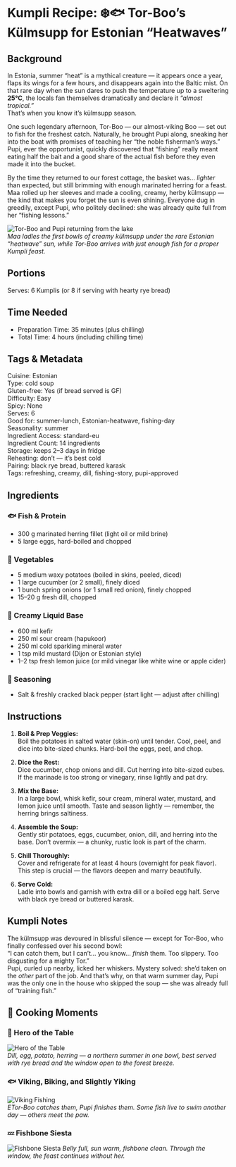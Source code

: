 # Kumpli Recipe: ❄️🐟 Tor-Boo’s Külmsupp for Estonian “Heatwaves”

## Background
In Estonia, summer “heat” is a mythical creature — it appears once a year, flaps its wings for a few hours, and disappears again into the Baltic mist. On that rare day when the sun dares to push the temperature up to a sweltering **25°C**, the locals fan themselves dramatically and declare it *“almost tropical.”*  
That’s when you know it’s külmsupp season.

One such legendary afternoon, Tor-Boo — our almost-viking Boo — set out to fish for the freshest catch. Naturally, he brought Pupi along, sneaking her into the boat with promises of teaching her “the noble fisherman’s ways.” Pupi, ever the opportunist, quickly discovered that “fishing” really meant eating half the bait and a good share of the actual fish before they even made it into the bucket.

By the time they returned to our forest cottage, the basket was… *lighter* than expected, but still brimming with enough marinated herring for a feast. Maa rolled up her sleeves and made a cooling, creamy, herby külmsupp — the kind that makes you forget the sun is even shining. Everyone dug in greedily, except Pupi, who politely declined: she was already quite full from her “fishing lessons.”

![Tor-Boo and Pupi returning from the lake](../images/illustrations/tor-boo-s_kulmsupp.png)  
*Maa ladles the first bowls of creamy külmsupp under the rare Estonian “heatwave” sun, while Tor-Boo arrives with just enough fish for a proper Kumpli feast.*

## Portions
Serves: 6 Kumplis (or 8 if serving with hearty rye bread)

## Time Needed
- Preparation Time: 35 minutes (plus chilling)
- Total Time: 4 hours (including chilling time)

## Tags & Metadata
Cuisine: Estonian  
Type: cold soup  
Gluten-free: Yes (if bread served is GF)  
Difficulty: Easy  
Spicy: None  
Serves: 6  
Good for: summer-lunch, Estonian-heatwave, fishing-day  
Seasonality: summer  
Ingredient Access: standard-eu  
Ingredient Count: 14 ingredients  
Storage: keeps 2–3 days in fridge  
Reheating: don’t — it’s best cold  
Pairing: black rye bread, buttered karask  
Tags: refreshing, creamy, dill, fishing-story, pupi-approved

## Ingredients

### 🐟 Fish & Protein
- 300 g marinated herring fillet (light oil or mild brine)
- 5 large eggs, hard-boiled and chopped

### 🥔 Vegetables
- 5 medium waxy potatoes (boiled in skins, peeled, diced)
- 1 large cucumber (or 2 small), finely diced
- 1 bunch spring onions (or 1 small red onion), finely chopped
- 15–20 g fresh dill, chopped

### 🥛 Creamy Liquid Base
- 600 ml kefir  
- 250 ml sour cream (hapukoor)  
- 250 ml cold sparkling mineral water  
- 1 tsp mild mustard (Dijon or Estonian style)  
- 1–2 tsp fresh lemon juice (or mild vinegar like white wine or apple cider)

### 🧂 Seasoning
- Salt & freshly cracked black pepper (start light — adjust after chilling)

## Instructions
1. **Boil & Prep Veggies:**  
   Boil the potatoes in salted water (skin-on) until tender. Cool, peel, and dice into bite-sized chunks. Hard-boil the eggs, peel, and chop.

2. **Dice the Rest:**  
   Dice cucumber, chop onions and dill. Cut herring into bite-sized cubes. If the marinade is too strong or vinegary, rinse lightly and pat dry.

3. **Mix the Base:**  
   In a large bowl, whisk kefir, sour cream, mineral water, mustard, and lemon juice until smooth. Taste and season lightly — remember, the herring brings saltiness.

4. **Assemble the Soup:**  
   Gently stir potatoes, eggs, cucumber, onion, dill, and herring into the base. Don’t overmix — a chunky, rustic look is part of the charm.

5. **Chill Thoroughly:**  
   Cover and refrigerate for at least 4 hours (overnight for peak flavor). This step is crucial — the flavors deepen and marry beautifully.

6. **Serve Cold:**  
   Ladle into bowls and garnish with extra dill or a boiled egg half. Serve with black rye bread or buttered karask.

## Kumpli Notes
The külmsupp was devoured in blissful silence — except for Tor-Boo, who finally confessed over his second bowl:  
“I can catch them, but I can’t… you know… *finish* them. Too slippery. Too disgusting for a mighty Tor.”  
Pupi, curled up nearby, licked her whiskers. Mystery solved: she’d taken on the *other* part of the job. And that’s why, on that warm summer day, Pupi was the only one in the house who skipped the soup — she was already full of “training fish.”

## 📸 Cooking Moments

### 🥣 Hero of the Table
![Hero of the Table](../images/photos/tor-boo-s_kulmsupp-p1.png)  
*Dill, egg, potato, herring — a northern summer in one bowl, best served with rye bread and the window open to the forest breeze.*

### 🐟 Viking, Biking, and Slightly Yiking

![Viking Fishing](../images/photos/tor-boo-s_kulmsupp-p2.png)  
*ETor-Boo catches them, Pupi finishes them. Some fish live to swim another day — others meet the paw.*

### 💤 Fishbone Siesta
![Fishbone Siesta](../images/photos/tor-boo-s_kulmsupp-p3.png)
*Belly full, sun warm, fishbone clean. Through the window, the feast continues without her.*